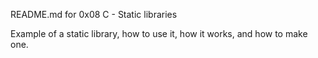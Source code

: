 README.md for 0x08 C - Static libraries

Example of a static library, how to use it, how it works, and how to make one.